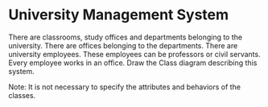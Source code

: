 # University Management System
There are classrooms, study offices and departments belonging to the university.
There are offices belonging to the departments.
There are university employees. These employees can be professors or civil servants.
Every employee works in an office.
Draw the Class diagram describing this system.

Note: It is not necessary to specify the attributes and behaviors of the classes.